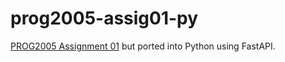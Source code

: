 # prog2005-assig01-py
[PROG2005 Assignment 01](https://github.com/t1001001/prog2005-assig01) but ported into Python using FastAPI.